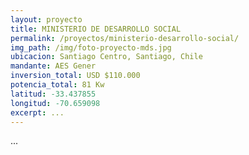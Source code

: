 ```yaml
---
layout: proyecto
title: MINISTERIO DE DESARROLLO SOCIAL
permalink: /proyectos/ministerio-desarrollo-social/
img_path: /img/foto-proyecto-mds.jpg
ubicacion: Santiago Centro, Santiago, Chile
mandante: AES Gener
inversion_total: USD $110.000
potencia_total: 81 Kw
latitud: -33.437855
longitud: -70.659098
excerpt: ...
---
```


...
